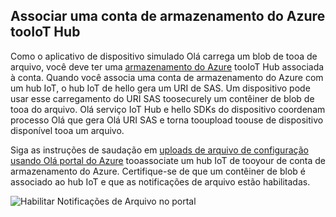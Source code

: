 ## <a name="associate-an-azure-storage-account-tooiot-hub"></a>Associar uma conta de armazenamento do Azure tooIoT Hub

Como o aplicativo de dispositivo simulado Olá carrega um blob de tooa de arquivo, você deve ter uma [armazenamento do Azure](../articles/storage/common/storage-create-storage-account.md#create-a-storage-account) tooIoT Hub associada à conta. Quando você associa uma conta de armazenamento do Azure com um hub IoT, o hub IoT de hello gera um URI de SAS. Um dispositivo pode usar esse carregamento do URI SAS toosecurely um contêiner de blob de tooa do arquivo. Olá serviço IoT Hub e hello SDKs do dispositivo coordenam processo Olá que gera Olá URI SAS e torna tooupload toouse de dispositivo disponível tooa um arquivo.

Siga as instruções de saudação em [uploads de arquivo de configuração usando Olá portal do Azure](../articles/iot-hub/iot-hub-configure-file-upload.md) tooassociate um hub IoT de tooyour de conta de armazenamento do Azure. Certifique-se de que um contêiner de blob é associado ao hub IoT e que as notificações de arquivo estão habilitadas.

![Habilitar Notificações de Arquivo no portal](media/iot-hub-associate-storage/enable-file-notifications.png)